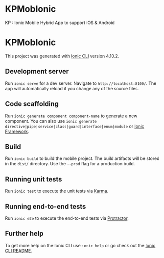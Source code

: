 # KPMobIonic
KP : Ionic Mobile Hybrid App to support iOS &amp; Android 

# KPMobIonic
This project was generated with [Ionic CLI](https://ionicframework.com/docs/) version 4.10.2.

## Development server
Run `ionic serve` for a dev server. Navigate to `http://localhost:8100/`. The app will automatically reload if you change any of the source files.

## Code scaffolding
Run `ionic generate component component-name` to generate a new component. You can also use `ionic generate directive|pipe|service|class|guard|interface|enum|module` or [Ionic Framework](https://ionicframework.com/docs/building/scaffolding).

## Build
Run `ionic build` to build the mobile project. The build artifacts will be stored in the `dist/` directory. Use the `--prod` flag for a production build.

## Running unit tests
Run `ionic test` to execute the unit tests via [Karma](https://karma-runner.github.io).

## Running end-to-end tests
Run `ionic e2e` to execute the end-to-end tests via [Protractor](http://www.protractortest.org/).

## Further help
To get more help on the Ionic CLI use `ionic help` or go check out the [Ionic CLI README](https://github.com/angular/angular-cli/blob/master/README.md).
